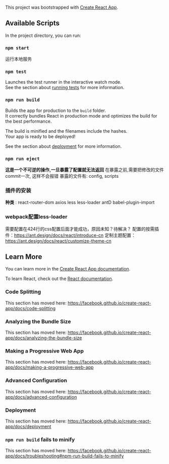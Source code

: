This project was bootstrapped with [Create React App](https://github.com/facebook/create-react-app).

## Available Scripts

In the project directory, you can run:

### `npm start`
运行本地服务

### `npm test`

Launches the test runner in the interactive watch mode.<br>
See the section about [running tests](https://facebook.github.io/create-react-app/docs/running-tests) for more information.

### `npm run build`

Builds the app for production to the `build` folder.<br>
It correctly bundles React in production mode and optimizes the build for the best performance.

The build is minified and the filenames include the hashes.<br>
Your app is ready to be deployed!

See the section about [deployment](https://facebook.github.io/create-react-app/docs/deployment) for more information.

### `npm run eject`

**这是一个不可逆的操作,一旦暴露了配置就无法返回**
在暴露之前,需要把修改的文件commit一次, 这样不会报错
暴露的文件有: config, scripts

### 插件的安装
**种类** : react-router-dom axios less less-loader antD  babel-plugin-import

### webpack配置less-loader
需要配置在424行的css配置后面才能成功，原因未知？待解决？
配置的按需插件：https://ant.design/docs/react/introduce-cn
定制主题配置： https://ant.design/docs/react/customize-theme-cn



## Learn More

You can learn more in the [Create React App documentation](https://facebook.github.io/create-react-app/docs/getting-started).

To learn React, check out the [React documentation](https://reactjs.org/).

### Code Splitting

This section has moved here: https://facebook.github.io/create-react-app/docs/code-splitting

### Analyzing the Bundle Size

This section has moved here: https://facebook.github.io/create-react-app/docs/analyzing-the-bundle-size

### Making a Progressive Web App

This section has moved here: https://facebook.github.io/create-react-app/docs/making-a-progressive-web-app

### Advanced Configuration

This section has moved here: https://facebook.github.io/create-react-app/docs/advanced-configuration

### Deployment

This section has moved here: https://facebook.github.io/create-react-app/docs/deployment

### `npm run build` fails to minify

This section has moved here: https://facebook.github.io/create-react-app/docs/troubleshooting#npm-run-build-fails-to-minify
